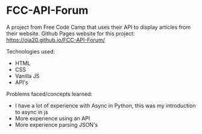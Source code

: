 # FCC-API-Forum
A project from Free Code Camp that uses their API to display articles from their website.
Github Pages website for this project: https://oia20.github.io/FCC-API-Forum/

Technologies used:
- HTML
- CSS
- Vanilla JS
- API's
  
Problems faced/concepts learned:
- I have a lot of experience with Async in Python, this was my introduction to async in js
- More experience using an API
- More experience parsing JSON's
